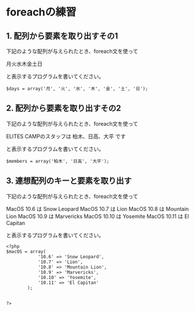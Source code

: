 # foreachの練習

## 1. 配列から要素を取り出すその1
下記のような配列が与えられたとき、foreach文を使って

月火水木金土日

と表示するプログラムを書いてください。

```php:
$days = array('月', '火', '水', '木', '金', '土', '日');
```

## 2. 配列から要素を取り出すその2
下記のような配列が与えられたとき、foreach文を使って

ELITES CAMPのスタッフは 柏木、日高、大平 です

と表示するプログラムを書いてください。


```php:
$members = array('柏木', '日高', '大平');
```

## 3. 連想配列のキーと要素を取り出す
下記のような配列が与えられたとき、foreach文を使って

MacOS 10.6 は Snow Leopard
MacOS 10.7 は Lion
MacOS 10.8 は Mountain Lion
MacOS 10.9 は Marvericks
MacOS 10.10 は Yosemite
MacOS 10.11 は El Capitan

と表示するプログラムを書いてください。

```php:
<?php
$macOS = array(
            '10.6' => 'Snow Leopard',
            '10.7' => 'Lion',
            '10.8' => 'Mountain Lion',
            '10.9' => 'Marvericks',
            '10.10' => 'Yosemite',
            '10.11' => 'El Capitan'
        );


?>
```
